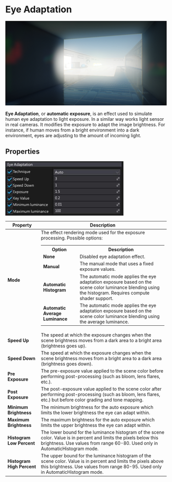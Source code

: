 # Eye Adaptation

![Eye Adaptation](media/eye-adaptation.png)

**Eye Adaptation**, or **automatic exposure**, is an effect used to simulate human eye adaptation to light exposure. In a similar way works light sensor in real cameras. It modifies the exposure to adapt the image brightness. For instance, if human moves from a bright environment into a dark environment, eyes are adjusting to the amount of incoming light.

## Properties

![Properties](media/eye-adaptation-properties.jpg)

| Property | Description |
|--------|--------|
| **Mode** | The effect rendering mode used for the exposure processing. Possible options: <table><tbody><tr><th>Option</th><th>Description</th></tr><tr><td>**None**</td><td>Disabled eye adaptation effect.</td></tr><tr><td>**Manual**</td><td>The manual mode that uses a fixed exposure values.</td></tr><tr><td>**Automatic Histogram**</td><td>The automatic mode applies the eye adaptation exposure based on the scene color luminance blending using the histogram. Requires compute shader support.</td></tr><tr><td>**Automatic Average Luminance**</td><td>The automatic mode applies the eye adaptation exposure based on the scene color luminance blending using the average luminance.</td></tr></tbody></table>|
| **Speed Up** | The speed at which the exposure changes when the scene brightness moves from a dark area to a bright area (brightness goes up). |
| **Speed Down** | The speed at which the exposure changes when the scene brightness moves from a bright area to a dark area (brightness goes down). |
| **Pre Exposure** | The pre-exposure value applied to the scene color before performing post-processing (such as bloom, lens flares, etc.). |
| **Post Exposure** | The post-exposure value applied to the scene color after performing post-processing (such as bloom, lens flares, etc.) but before color grading and tone mapping. |
| **Minimum Brightness** | The minimum brightness for the auto exposure which limits the lower brightness the eye can adapt within. |
| **Maximum Brightness** | The maximum brightness for the auto exposure which limits the upper brightness the eye can adapt within. |
| **Histogram Low Percent** | The lower bound for the luminance histogram of the scene color. Value is in percent and limits the pixels below this brightness. Use values from range 60-80. Used only in AutomaticHistogram mode. |
| **Histogram High Percent** | The upper bound for the luminance histogram of the scene color. Value is in percent and limits the pixels above this brightness. Use values from range 80-95. Used only in AutomaticHistogram mode. |
